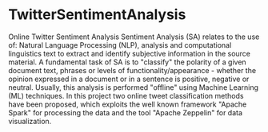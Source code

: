 # TwitterSentimentAnalysis
Online Twitter Sentiment Analysis
Sentiment Analysis (SA) relates to the use of: Natural Language Processing (NLP), analysis and computational linguistics text to extract and identify subjective information in the source material. 
A fundamental task of SA is to "classify" the polarity of a given document text, phrases or levels of functionality/appearance - whether the opinion expressed in a document or in a sentence is positive, negative or neutral.
Usually, this analysis is performed "offline" using Machine Learning (ML) techniques. In this project two online tweet classification methods have been proposed, which exploits the well known framework "Apache Spark" for processing the data and the tool "Apache Zeppelin" for data visualization.
